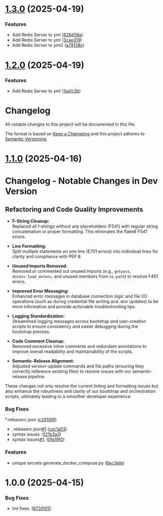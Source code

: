 # [1.3.0](https://github.com/frankie336/entities/compare/v1.2.0...v1.3.0) (2025-04-19)


### Features

* Add Redis Server to yml ([828458a](https://github.com/frankie336/entities/commit/828458a7c514a77b1003109915094444dc18f119))
* Add Redis Server to yml ([3cae319](https://github.com/frankie336/entities/commit/3cae319ee2c8108b78180ee5be10d8b647da1713))
* Add Redis Server to yml2 ([a79138c](https://github.com/frankie336/entities/commit/a79138c3d906322cd952d1f56bcd76d8a63f9f0f))

# [1.2.0](https://github.com/frankie336/entities/compare/v1.1.0...v1.2.0) (2025-04-19)


### Features

* Add Redis Server to yml ([1aa1c3b](https://github.com/frankie336/entities/commit/1aa1c3b2f426d86165afd81e68c7faad1a7dcadf))

# Changelog

All notable changes to this project will be documented in this file.

The format is based on [Keep a Changelog](https://keepachangelog.com/en/1.0.0/)
and this project adheres to [Semantic Versioning](https://semver.org/spec/v2.0.0.html).

# [1.1.0](https://github.com/frankie336/entities/compare/v1.0.0...v1.1.0) (2025-04-16)

# Changelog - Notable Changes in Dev Version

## Refactoring and Code Quality Improvements

- **F-String Cleanup:**  
  Replaced all f‑strings without any placeholders (F541) with regular string concatenation or proper formatting. This eliminates the flake8 F541 errors.

- **Line Formatting:**  
  Split multiple statements on one line (E701 errors) into individual lines for clarity and compliance with PEP 8.

- **Unused Imports Removed:**  
  Removed or commented out unused imports (e.g., `getpass`, `dotenv.load_dotenv`, and unused members from `os.path`) to resolve F401 errors.

- **Improved Error Messaging:**  
  Enhanced error messages in database connection logic and file I/O operations (such as during credential file writing and .env updates) to be more informative and provide actionable troubleshooting tips.

- **Logging Standardization:**  
  Streamlined logging messages across bootstrap and user-creation scripts to ensure consistency and easier debugging during the bootstrap process.

- **Code Comment Cleanup:**  
  Removed excessive inline comments and redundant annotations to improve overall readability and maintainability of the scripts.

- **Semantic-Release Alignment:**  
  Adjusted version-update commands and file paths (ensuring they correctly reference existing files) to resolve issues with our semantic-release pipeline.

These changes not only resolve the current linting and formatting issues but also enhance the robustness and clarity of our bootstrap and orchestration scripts, ultimately leading to a smoother developer experience.

### Bug Fixes

*.releaserc.json ([c2910f6](https://github.com/frankie336/entities/commit/c2910f6c8cd99393815b15ba7cb2804ac9889f52))
* .releaserc.json[#1](https://github.com/frankie336/entities/issues/1) ([cec1a03](https://github.com/frankie336/entities/commit/cec1a034d62ae71fd6286ec36479143475d0024b))
* syntax issues. ([f21b3a3](https://github.com/frankie336/entities/commit/f21b3a375df72c1af27a3446251de3990bd5d4c7))
* syntax issues[#1](https://github.com/frankie336/entities/issues/1). ([0fa19f0](https://github.com/frankie336/entities/commit/0fa19f05d87d9f7287df485fcb303f83808064e9))


### Features

* unique secrets generate_docker_compose.py ([6ec3efe](https://github.com/frankie336/entities/commit/6ec3efe0599326c2a851d22a020dfe788a963b56))

# 1.0.0 (2025-04-15)


### Bug Fixes

* lint fixes. ([67305f5](https://github.com/frankie336/entities/commit/67305f5b9fd01fece73f40145d90a163c1a95a71))
